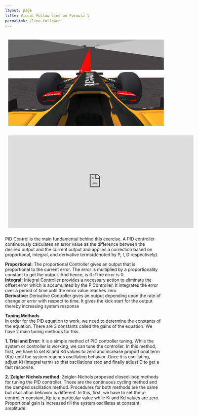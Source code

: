 ```yaml
---
layout: page
title: Visual Follow Line on Formula 1
permalink: /line-follower
---
```


<div class="row">
    <div class="post-flex-display">
        <img src="/img/follow_line/follow_line_teaser.png" width="600" height="300" alt="diagram" style="padding: 10px">
    </div>
    <div class="video_container">
        <iframe src="https://youtube.com/embed/uaEjC9jOmtw?mute=1" width="600" height="300" title="YouTube video player" frameborder="0" allow="accelerometer; autoplay; clipboard-write; encrypted-media; gyroscope; picture-in-picture" allowfullscreen class="video" style="padding: 10px"></iframe>
    </div>
</div>

PID Control is the main fundamental behind this exercise. A PID controller continuously calculates an error value as the difference between the desired output and the current output and applies a correction based on proportional, integral, and derivative terms(denoted by P, I, D respectively).

**Proportional:** The proportional Controller gives an output that is proportional to the current error. The error is multiplied by a proportionality constant to get the output. And hence, is 0 if the error is 0.
<br>
**Integral:** Integral Controller provides a necessary action to eliminate the offset error which is accumulated by the P Controller. It integrates the error over a period of time until the error value reaches zero.
<br>
**Derivative:** Derivative Controller gives an output depending upon the rate of change or error with respect to time. It gives the kick start for the output thereby increasing system response


**Tuning Methods**
<br>
In order for the PID equation to work, we need to determine the constants of the equation. There are 3 constants called the gains of the equation. We have 2 main tuning methods for this.

**1. Trial and Error:** It is a simple method of PID controller tuning. While the system or controller is working, we can tune the controller. In this method, first, we have to set Ki and Kd values to zero and increase proportional term (Kp) until the system reaches oscillating behavior. Once it is oscillating, adjust Ki (Integral term) so that oscillations stop and finally adjust D to get a fast response.

**2. Zeigler Nichols method:** Zeigler-Nichols proposed closed-loop methods for tuning the PID controller. Those are the continuous cycling method and the damped oscillation method. Procedures for both methods are the same but oscillation behavior is different. In this, first, we have to set the p-controller constant, Kp to a particular value while Ki and Kd values are zero. Proportional gain is increased till the system oscillates at constant amplitude.